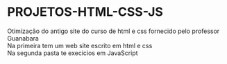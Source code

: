 # PROJETOS-HTML-CSS-JS
Otimização do antigo site do curso de html e css fornecido pelo professor Guanabara  
Na primeira tem um web site escrito em html e css <br>
Na segunda pasta te execicios em JavaScript  
